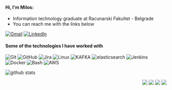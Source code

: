 #### Hi, I'm Milos:

- Information technology graduate at Racunarski Fakultet - Belgrade
- You can reach me with the links below

[![Gmail](https://img.shields.io/badge/-GMAIL-D14836?style=for-the-badge&logo=gmail&logoColor=white)](mailto:infomilosstojanovic@gmail.com)
[![LinkedIn](https://img.shields.io/badge/-LINKEDIN-0077B5?style=for-the-badge&logo=linkedin&logoColor=white)]()

#### Some of the technologies I have worked with

![Git](https://img.shields.io/badge/-Git-222222?style=flat&logo=git&logoColor=F05032&color=4C4C4C)
![GitHub](https://img.shields.io/badge/-GitHub-222222?style=flat&logo=github&logoColor=black&color=4C4C4C)
![Jira](https://img.shields.io/badge/-Jira-222222?style=flat&logo=jira-software&logoColor=195598&color=4C4C4C)
![Linux](https://img.shields.io/badge/-Linux-222222?style=flat&logo=linux&logoColor=EAE11C&color=4C4C4C)
![KAFKA](https://img.shields.io/badge/-Kafka-222222?style=flat&logo=kafka&logoColor=white&color=4C4C4C)
![elasticsearch](https://img.shields.io/badge/-elasticsearch-222222?style=flat&logo=elasticsearch&logoColor=F05032&color=4C4C4C)
![Jenkins](https://img.shields.io/badge/-jenkins-222222?style=flat&logo=jenkins&logoColor=F05032&color=4C4C4C)
![Docker](https://img.shields.io/badge/-docker-222222?style=flat&logo=docker&logoColor=41D5EC&color=4C4C4C)
![Bash](https://img.shields.io/badge/-bash-222222?style=flat&logo=shell&logoColor=C5CC2A&color=4C4C4C)
![AWS](https://img.shields.io/badge/-aws-222222?style=flat&logo=amazon&logoColor=F1B924&color=4C4C4C)

![github stats](https://github-readme-stats.vercel.app/api?username=m-stojanovic&show_icons=true)

<p style="text-align:right">
    <img src="http://views.whatilearened.today/views/github/m-stojanovic/views.svg"/>
    <a href="https://github.com/m-stojanovic/"><img src="https://img.shields.io/github/followers/m-stojanovic?color=%234CC61E&label=GitHub%20Followers%20%3A"/></a>
    <a href="https://github.com/m-stojanovic?tab=repositories"><img src="https://badges.frapsoft.com/os/v2/open-source.svg?v=103"/></a>
    <img src="https://img.shields.io/badge/Os-Debian-a80030"/>
</p>
